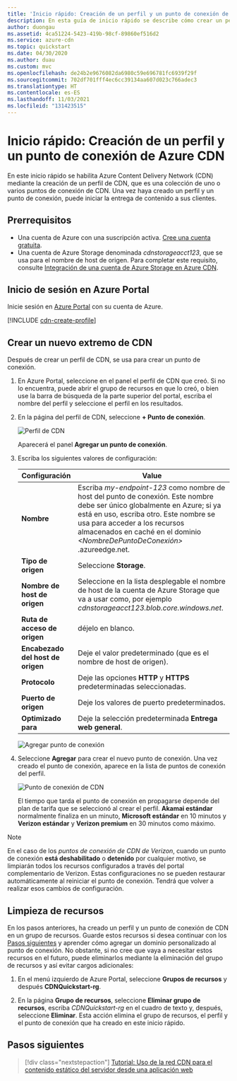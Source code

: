 ```yaml
---
title: 'Inicio rápido: Creación de un perfil y un punto de conexión de Azure CDN'
description: En esta guía de inicio rápido se describe cómo crear un perfil y un punto de conexión de CDN nuevos para habilitar Azure CDN.
author: duongau
ms.assetid: 4ca51224-5423-419b-98cf-89860ef516d2
ms.service: azure-cdn
ms.topic: quickstart
ms.date: 04/30/2020
ms.author: duau
ms.custom: mvc
ms.openlocfilehash: de24b2e9676082da6980c59e696781fc6939f29f
ms.sourcegitcommit: 702df701fff4ec6cc39134aa607d023c766adec3
ms.translationtype: HT
ms.contentlocale: es-ES
ms.lasthandoff: 11/03/2021
ms.locfileid: "131423515"
---
```

# <a name="quickstart-create-an-azure-cdn-profile-and-endpoint"></a>Inicio rápido: Creación de un perfil y un punto de conexión de Azure CDN

En este inicio rápido se habilita Azure Content Delivery Network (CDN) mediante la creación de un perfil de CDN, que es una colección de uno o varios puntos de conexión de CDN. Una vez haya creado un perfil y un punto de conexión, puede iniciar la entrega de contenido a sus clientes.

## <a name="prerequisites"></a>Prerrequisitos

- Una cuenta de Azure con una suscripción activa. [Cree una cuenta gratuita](https://azure.microsoft.com/free/?ref=microsoft.com&utm_source=microsoft.com&utm_medium=docs&utm_campaign=visualstudio).
- Una cuenta de Azure Storage denominada *cdnstorageacct123*, que se usa para el nombre de host de origen. Para completar este requisito, consulte [Integración de una cuenta de Azure Storage en Azure CDN](cdn-create-a-storage-account-with-cdn.md).

## <a name="sign-in-to-the-azure-portal"></a>Inicio de sesión en Azure Portal

Inicie sesión en [Azure Portal](https://portal.azure.com) con su cuenta de Azure.

[!INCLUDE [cdn-create-profile](../../includes/cdn-create-profile.md)]

## <a name="create-a-new-cdn-endpoint"></a>Crear un nuevo extremo de CDN

Después de crear un perfil de CDN, se usa para crear un punto de conexión.

1. En Azure Portal, seleccione en el panel el perfil de CDN que creó. Si no lo encuentra, puede abrir el grupo de recursos en que lo creó, o bien use la barra de búsqueda de la parte superior del portal, escriba el nombre del perfil y seleccione el perfil en los resultados.
   
1. En la página del perfil de CDN, seleccione **+ Punto de conexión**.
   
    ![Perfil de CDN](./media/cdn-create-new-endpoint/cdn-select-endpoint.png)
   
    Aparecerá el panel **Agregar un punto de conexión**.

3. Escriba los siguientes valores de configuración:

    | Configuración | Value |
    | ------- | ----- |
    | **Nombre** | Escriba *my-endpoint-123* como nombre de host del punto de conexión. Este nombre debe ser único globalmente en Azure; si ya está en uso, escriba otro. Este nombre se usa para acceder a los recursos almacenados en caché en el dominio _&lt;NombreDePuntoDeConexión&gt;_ .azureedge.net.|
    | **Tipo de origen** | Seleccione **Storage**. | 
    | **Nombre de host de origen** | Seleccione en la lista desplegable el nombre de host de la cuenta de Azure Storage que va a usar como, por ejemplo *cdnstorageacct123.blob.core.windows.net*. |
    | **Ruta de acceso de origen** | déjelo en blanco. |
    | **Encabezado del host de origen** | Deje el valor predeterminado (que es el nombre de host de origen). |  
    | **Protocolo** | Deje las opciones **HTTP** y **HTTPS** predeterminadas seleccionadas. |
    | **Puerto de origen** | Deje los valores de puerto predeterminados. | 
    | **Optimizado para** | Deje la selección predeterminada **Entrega web general**. |

    ![Agregar punto de conexión](./media/cdn-create-new-endpoint/cdn-add-endpoint.png)

3. Seleccione **Agregar** para crear el nuevo punto de conexión. Una vez creado el punto de conexión, aparece en la lista de puntos de conexión del perfil.
    
   ![Punto de conexión de CDN](./media/cdn-create-new-endpoint/cdn-endpoint-success.png)
    
   El tiempo que tarda el punto de conexión en propagarse depende del plan de tarifa que se seleccionó al crear el perfil. **Akamai estándar** normalmente finaliza en un minuto, **Microsoft estándar** en 10 minutos y **Verizon estándar** y **Verizon premium** en 30 minutos como máximo.

> [!NOTE]
> En el caso de los *puntos de conexión de CDN de Verizon*, cuando un punto de conexión **está deshabilitado** o **detenido** por cualquier motivo, se limpiarán todos los recursos configurados a través del portal complementario de Verizon. Estas configuraciones no se pueden restaurar automáticamente al reiniciar el punto de conexión. Tendrá que volver a realizar esos cambios de configuración.

## <a name="clean-up-resources"></a>Limpieza de recursos

En los pasos anteriores, ha creado un perfil y un punto de conexión de CDN en un grupo de recursos. Guarde estos recursos si desea continuar con los [Pasos siguientes](#next-steps) y aprender cómo agregar un dominio personalizado al punto de conexión. No obstante, si no cree que vaya a necesitar estos recursos en el futuro, puede eliminarlos mediante la eliminación del grupo de recursos y así evitar cargos adicionales:

1. En el menú izquierdo de Azure Portal, seleccione **Grupos de recursos** y después **CDNQuickstart-rg**.

2. En la página **Grupo de recursos**, seleccione **Eliminar grupo de recursos**, escriba *CDNQuickstart-rg* en el cuadro de texto y, después, seleccione **Eliminar**. Esta acción elimina el grupo de recursos, el perfil y el punto de conexión que ha creado en este inicio rápido.

## <a name="next-steps"></a>Pasos siguientes

> [!div class="nextstepaction"]
> [Tutorial: Uso de la red CDN para el contenido estático del servidor desde una aplicación web](cdn-add-to-web-app.md)
